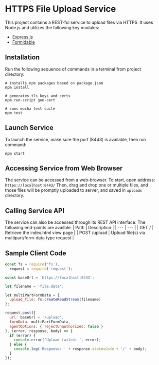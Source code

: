 # HTTPS File Upload Service

This project contains a REST-ful service to upload files via HTTPS. It uses Node.js and
utilizes the following key modules: 
- [Express.js](https://expressjs.com/)
- [Formidable](https://www.npmjs.com/package/formidable) 

## Installation
Run the following sequence of commands in a terminal from project directory: 
```
# installs npm packages based on package.json
npm install

# generates tls keys and certs
npm run-script gen-cert

# runs mocha test suite
npm test
```

## Launch Service
To launch the service, make sure the port (8443) is available, then run command: 
```
npm start
```

## Accessing Service from Web Browser
The service can be accessed from a web-browser. To start, open address: `https://localhost:8443/`
Then, drag and drop one or multiple files, and those files will be promptly uploaded to server, and 
saved in `uploads` directory. 

## Calling Service API
The service can also be accessed through its REST API interface. The following end-points are
availble: 
| Path | Description |
| --- | --- |
| GET / | Retrieve the index.html view page |
| POST /upload | Upload file(s) via multipart/form-data type request |

## Sample Client Code


```javascript
const fs = require('fs'), 
  request = require('request'); 

const baseUrl = 'https://localhost:8443'; 

let filename = 'file.data'; 

let multiPartFormData = {
  upload_file: fs.createReadStream(filename)
}; 

request.post({
  url: baseUrl + '/upload', 
  formData: multiPartFormData, 
  agentOptions: { rejectUnauthorized: false }
}, (error, response, body) => {
  if (error) { 
    console.error('Upload failed: ', error); 
  } else {
    console.log('Response: ' + response.statusCode + '/' + body); 
  }
}); 
```
